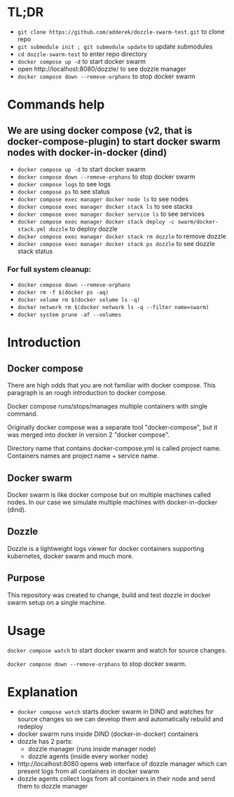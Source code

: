 # TL;DR

- `git clone https://github.com/adderek/dozzle-swarm-test.git` to clone repo
- `git submodule init ; git submodule update` to update submodules
- `cd dozzle-swarm-test` to enter repo directory
- `docker compose up -d` to start docker swarm
- open http://localhost:8080/dozzle/ to see dozzle manager
- `docker compose down --remove-orphans` to stop docker swarm

# Commands help

## We are using docker compose (v2, that is docker-compose-plugin) to start docker swarm nodes with docker-in-docker (dind)

- `docker compose up -d` to start docker swarm
- `docker compose down --remove-orphans` to stop docker swarm
- `docker compose logs` to see logs
- `docker compose ps` to see status
- `docker compose exec manager docker node ls` to see nodes
- `docker compose exec manager docker stack ls` to see stacks
- `docker compose exec manager docker service ls` to see services
- `docker compose exec manager docker stack deploy -c swarm/docker-stack.yml dozzle` to deploy dozzle
- `docker compose exec manager docker stack rm dozzle` to remove dozzle
- `docker compose exec manager docker stack ps dozzle` to see dozzle stack status

### For full system cleanup:

- `docker compose down --remove-orphans`
- `docker rm -f $(docker ps -aq)`
- `docker volume rm $(docker volume ls -q)`
- `docker network rm $(docker network ls -q --filter name=swarm)`
- `docker system prune -af --volumes`

# Introduction

## Docker compose

There are high odds that you are not familiar with docker compose. This paragraph is an rough introduction to docker compose.

Docker compose runs/stops/manages multiple containers with single command.

Originally docker compose was a separate tool "docker-compose", but it was merged into docker in version 2 "docker compose".

Directory name that contains docker-compose.yml is called project name. Containers names are project name + service name.

## Docker swarm

Docker swarm is like docker compose but on multiple machines called nodes. In our case we simulate multiple machines with docker-in-docker (dind).

## Dozzle

Dozzle is a lightweight logs viewer for docker containers supporting kubernetes, docker swarm and much more.

## Purpose

This repository was created to change, build and test dozzle in docker swarm setup on a single machine.

# Usage

`docker compose watch` to start docker swarm and watch for source changes.

`docker compose down --remove-orphans` to stop docker swarm.

# Explanation

- `docker compose watch` starts docker swarm in DIND and watches for source changes so we can develop them and automatically rebuild and redeploy
- docker swarm runs inside DIND (docker-in-docker) containers 
- dozzle has 2 parts:
  - dozzle manager (runs inside manager node)
  - dozzle agents (inside every worker node)
- http://localhost:8080 opens web interface of dozzle manager which can present logs from all containers in docker swarm
- dozzle agents collect logs from all containers in their node and send them to dozzle manager
